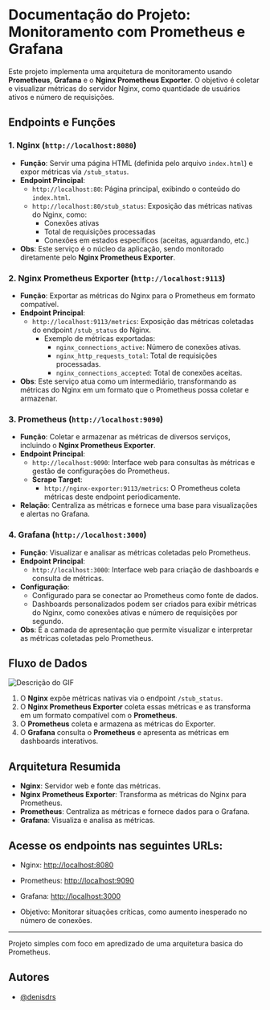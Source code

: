 # Documentação do Projeto: Monitoramento com Prometheus e Grafana

Este projeto implementa uma arquitetura de monitoramento usando  **Prometheus**, **Grafana** e o **Nginx Prometheus Exporter**. O objetivo é coletar e visualizar métricas do servidor Nginx, como quantidade de usuários ativos e número de requisições.

## Endpoints e Funções

### 1. **Nginx** (`http://localhost:8080`)
- **Função**: Servir uma página HTML (definida pelo arquivo `index.html`) e expor métricas via `/stub_status`.
- **Endpoint Principal**:
  - `http://localhost:80`: Página principal, exibindo o conteúdo do `index.html`.
  - `http://localhost:80/stub_status`: Exposição das métricas nativas do Nginx, como:
    - Conexões ativas
    - Total de requisições processadas
    - Conexões em estados específicos (aceitas, aguardando, etc.)
- **Obs**: Este serviço é o núcleo da aplicação, sendo monitorado diretamente pelo **Nginx Prometheus Exporter**.

### 2. **Nginx Prometheus Exporter** (`http://localhost:9113`)
- **Função**: Exportar as métricas do Nginx para o Prometheus em formato compatível.
- **Endpoint Principal**:
  - `http://localhost:9113/metrics`: Exposição das métricas coletadas do endpoint `/stub_status` do Nginx.
    - Exemplo de métricas exportadas:
      - `nginx_connections_active`: Número de conexões ativas.
      - `nginx_http_requests_total`: Total de requisições processadas.
      - `nginx_connections_accepted`: Total de conexões aceitas.
- **Obs**: Este serviço atua como um intermediário, transformando as métricas do Nginx em um formato que o Prometheus possa coletar e armazenar.

### 3. **Prometheus** (`http://localhost:9090`)
- **Função**: Coletar e armazenar as métricas de diversos serviços, incluindo o **Nginx Prometheus Exporter**.
- **Endpoint Principal**:
  - `http://localhost:9090`: Interface web para consultas às métricas e gestão de configurações do Prometheus.
  - **Scrape Target**:
    - `http://nginx-exporter:9113/metrics`: O Prometheus coleta métricas deste endpoint periodicamente.
- **Relação**: Centraliza as métricas e fornece uma base para visualizações e alertas no Grafana.

### 4. **Grafana** (`http://localhost:3000`)
- **Função**: Visualizar e analisar as métricas coletadas pelo Prometheus.
- **Endpoint Principal**:
  - `http://localhost:3000`: Interface web para criação de dashboards e consulta de métricas.
- **Configuração**:
  - Configurado para se conectar ao Prometheus como fonte de dados.
  - Dashboards personalizados podem ser criados para exibir métricas do Nginx, como conexões ativas e número de requisições por segundo.
- **Obs**: É a camada de apresentação que permite visualizar e interpretar as métricas coletadas pelo Prometheus.

## Fluxo de Dados
![Descrição do GIF](https://media.giphy.com/media/7F7bjODRXzGj3UptzQ/giphy.gif)
1. O **Nginx** expõe métricas nativas via o endpoint `/stub_status`.
2. O **Nginx Prometheus Exporter** coleta essas métricas e as transforma em um formato compatível com o **Prometheus**.
3. O **Prometheus** coleta e armazena as métricas do Exporter.
4. O **Grafana** consulta o **Prometheus** e apresenta as métricas em dashboards interativos.

## Arquitetura Resumida
- **Nginx**: Servidor web e fonte das métricas.
- **Nginx Prometheus Exporter**: Transforma as métricas do Nginx para Prometheus.
- **Prometheus**: Centraliza as métricas e fornece dados para o Grafana.
- **Grafana**: Visualiza e analisa as métricas.


## Acesse os endpoints nas seguintes URLs:
   - Nginx: [http://localhost:8080](http://localhost:8080)
   - Prometheus: [http://localhost:9090](http://localhost:9090)
   - Grafana: [http://localhost:3000](http://localhost:3000)




- Objetivo: Monitorar situações críticas, como aumento inesperado no número de conexões.

---

Projeto simples com foco em apredizado de uma arquitetura basica do Prometheus.
## Autores

- [@denisdrs](https://www.github.com/denisdrs)
